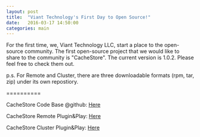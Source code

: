 ```yaml
---
layout: post
title:  "Viant Technology's First Day to Open Source!"
date:   2016-03-17 14:50:00
categories: main
---
```


For the first time, we, Viant Technology LLC, start a place to the open-source community.  The first open-source project that we would like to share to the community is "CacheStore".
The current version is 1.0.2.  Please feel free to check them out.

p.s. For Remote and Cluster, there are three downloadable formats (rpm, tar, zip) under its own repostiory.

==========

CacheStore Code Base @github: [Here][csCodeBase]

CacheStore Remote Plugin&Play: [Here][csRemote]

CacheStore Cluster Plugin&Play: [Here][csCluster]

[csCodeBase]: https://github.com/viant/CacheStore
[csRemote]: https://github.com/viant/CacheStore-deploy
[csCluster]: https://github.com/viant/CacheStore-deploy-cluster
